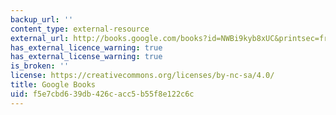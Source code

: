 ```yaml
---
backup_url: ''
content_type: external-resource
external_url: http://books.google.com/books?id=NWBi9kyb8xUC&printsec=frontcover
has_external_licence_warning: true
has_external_license_warning: true
is_broken: ''
license: https://creativecommons.org/licenses/by-nc-sa/4.0/
title: Google Books
uid: f5e7cbd6-39db-426c-acc5-b55f8e122c6c
---
```

